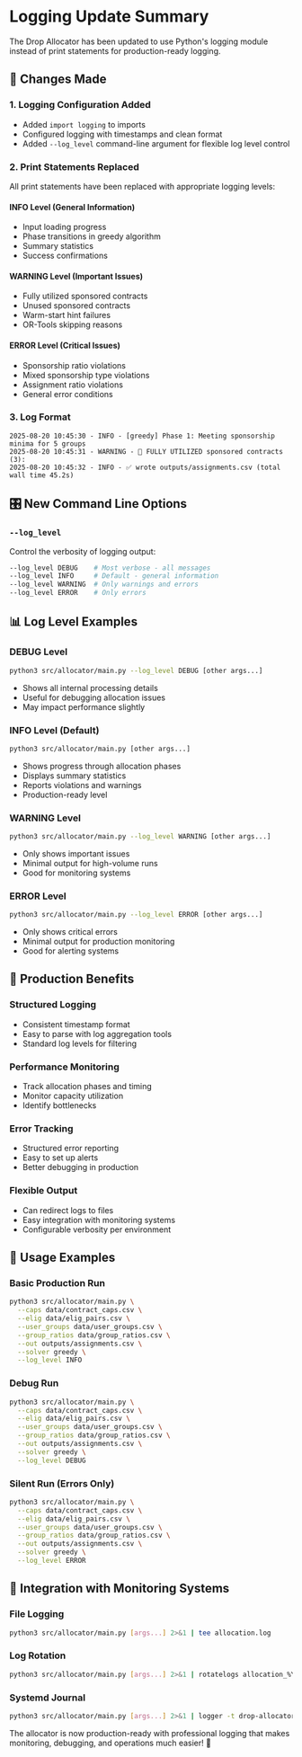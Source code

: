 # Logging Update Summary

The Drop Allocator has been updated to use Python's logging module instead of print statements for production-ready logging.

## 🔄 Changes Made

### 1. **Logging Configuration Added**

- Added `import logging` to imports
- Configured logging with timestamps and clean format
- Added `--log_level` command-line argument for flexible log level control

### 2. **Print Statements Replaced**

All print statements have been replaced with appropriate logging levels:

#### **INFO Level** (General Information)

- Input loading progress
- Phase transitions in greedy algorithm
- Summary statistics
- Success confirmations

#### **WARNING Level** (Important Issues)

- Fully utilized sponsored contracts
- Unused sponsored contracts
- Warm-start hint failures
- OR-Tools skipping reasons

#### **ERROR Level** (Critical Issues)

- Sponsorship ratio violations
- Mixed sponsorship type violations
- Assignment ratio violations
- General error conditions

### 3. **Log Format**

```
2025-08-20 10:45:30 - INFO - [greedy] Phase 1: Meeting sponsorship minima for 5 groups
2025-08-20 10:45:31 - WARNING - 🚨 FULLY UTILIZED sponsored contracts (3):
2025-08-20 10:45:32 - INFO - ✅ wrote outputs/assignments.csv (total wall time 45.2s)
```

## 🎛️ New Command Line Options

### `--log_level`

Control the verbosity of logging output:

```bash
--log_level DEBUG    # Most verbose - all messages
--log_level INFO     # Default - general information
--log_level WARNING  # Only warnings and errors
--log_level ERROR    # Only errors
```

## 📊 Log Level Examples

### DEBUG Level

```bash
python3 src/allocator/main.py --log_level DEBUG [other args...]
```

- Shows all internal processing details
- Useful for debugging allocation issues
- May impact performance slightly

### INFO Level (Default)

```bash
python3 src/allocator/main.py [other args...]
```

- Shows progress through allocation phases
- Displays summary statistics
- Reports violations and warnings
- Production-ready level

### WARNING Level

```bash
python3 src/allocator/main.py --log_level WARNING [other args...]
```

- Only shows important issues
- Minimal output for high-volume runs
- Good for monitoring systems

### ERROR Level

```bash
python3 src/allocator/main.py --log_level ERROR [other args...]
```

- Only shows critical errors
- Minimal output for production monitoring
- Good for alerting systems

## 🚀 Production Benefits

### **Structured Logging**

- Consistent timestamp format
- Easy to parse with log aggregation tools
- Standard log levels for filtering

### **Performance Monitoring**

- Track allocation phases and timing
- Monitor capacity utilization
- Identify bottlenecks

### **Error Tracking**

- Structured error reporting
- Easy to set up alerts
- Better debugging in production

### **Flexible Output**

- Can redirect logs to files
- Easy integration with monitoring systems
- Configurable verbosity per environment

## 📝 Usage Examples

### Basic Production Run

```bash
python3 src/allocator/main.py \
  --caps data/contract_caps.csv \
  --elig data/elig_pairs.csv \
  --user_groups data/user_groups.csv \
  --group_ratios data/group_ratios.csv \
  --out outputs/assignments.csv \
  --solver greedy \
  --log_level INFO
```

### Debug Run

```bash
python3 src/allocator/main.py \
  --caps data/contract_caps.csv \
  --elig data/elig_pairs.csv \
  --user_groups data/user_groups.csv \
  --group_ratios data/group_ratios.csv \
  --out outputs/assignments.csv \
  --solver greedy \
  --log_level DEBUG
```

### Silent Run (Errors Only)

```bash
python3 src/allocator/main.py \
  --caps data/contract_caps.csv \
  --elig data/elig_pairs.csv \
  --user_groups data/user_groups.csv \
  --group_ratios data/group_ratios.csv \
  --out outputs/assignments.csv \
  --solver greedy \
  --log_level ERROR
```

## 🔧 Integration with Monitoring Systems

### **File Logging**

```bash
python3 src/allocator/main.py [args...] 2>&1 | tee allocation.log
```

### **Log Rotation**

```bash
python3 src/allocator/main.py [args...] 2>&1 | rotatelogs allocation_%Y%m%d.log 86400
```

### **Systemd Journal**

```bash
python3 src/allocator/main.py [args...] 2>&1 | logger -t drop-allocator
```

The allocator is now production-ready with professional logging that makes monitoring, debugging, and operations much easier! 🎉
